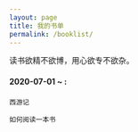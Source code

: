 ```yaml
---
layout: page
title: 我的书单
permalink: /booklist/
---
```

读书欲精不欲博，用心欲专不欲杂。

#### 2020-07-01 ~ :

`西游记`

`如何阅读一本书`


